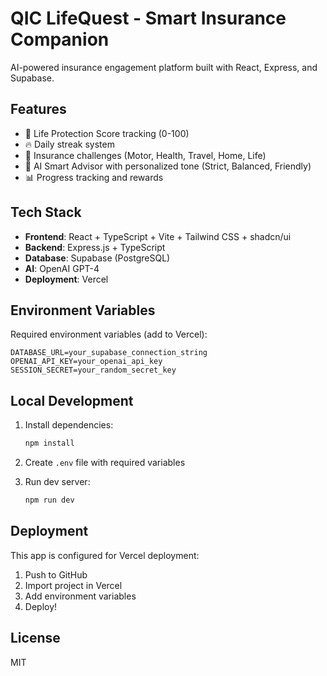 # QIC LifeQuest - Smart Insurance Companion

AI-powered insurance engagement platform built with React, Express, and Supabase.

## Features

- 🎯 Life Protection Score tracking (0-100)
- 🔥 Daily streak system
- 💪 Insurance challenges (Motor, Health, Travel, Home, Life)
- 🤖 AI Smart Advisor with personalized tone (Strict, Balanced, Friendly)
- 📊 Progress tracking and rewards

## Tech Stack

- **Frontend**: React + TypeScript + Vite + Tailwind CSS + shadcn/ui
- **Backend**: Express.js + TypeScript
- **Database**: Supabase (PostgreSQL)
- **AI**: OpenAI GPT-4
- **Deployment**: Vercel

## Environment Variables

Required environment variables (add to Vercel):

```
DATABASE_URL=your_supabase_connection_string
OPENAI_API_KEY=your_openai_api_key
SESSION_SECRET=your_random_secret_key
```

## Local Development

1. Install dependencies:
   ```bash
   npm install
   ```

2. Create `.env` file with required variables

3. Run dev server:
   ```bash
   npm run dev
   ```

## Deployment

This app is configured for Vercel deployment:

1. Push to GitHub
2. Import project in Vercel
3. Add environment variables
4. Deploy!

## License

MIT
